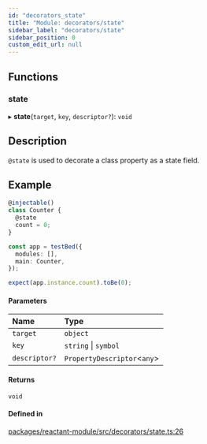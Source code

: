 ```yaml
---
id: "decorators_state"
title: "Module: decorators/state"
sidebar_label: "decorators/state"
sidebar_position: 0
custom_edit_url: null
---
```


## Functions

### state

▸ **state**(`target`, `key`, `descriptor?`): `void`

## Description

`@state` is used to decorate a class property as a state field.

## Example

```ts
@injectable()
class Counter {
  @state
  count = 0;
}

const app = testBed({
  modules: [],
  main: Counter,
});

expect(app.instance.count).toBe(0);
```

#### Parameters

| Name | Type |
| :------ | :------ |
| `target` | `object` |
| `key` | `string` \| `symbol` |
| `descriptor?` | `PropertyDescriptor`<`any`\> |

#### Returns

`void`

#### Defined in

[packages/reactant-module/src/decorators/state.ts:26](https://github.com/unadlib/reactant/blob/65ec30fa/packages/reactant-module/src/decorators/state.ts#L26)

